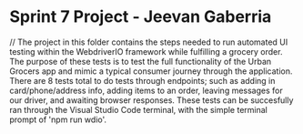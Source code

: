 # Sprint 7 Project - Jeevan Gaberria
// The project in this folder contains the steps needed to run automated UI testing within the WebdriverIO framework while fulfilling a grocery order. The purpose of these tests is to test the full functionality of the Urban Grocers app and mimic a typical consumer journey through the application. There are 8 tests total to do tests through endpoints; such as adding in card/phone/address info, adding items to an order, leaving messages for our driver, and awaiting browser responses. These tests can be succesfully ran through the Visual Studio Code terminal, with the simple terminal prompt of 'npm run wdio'.